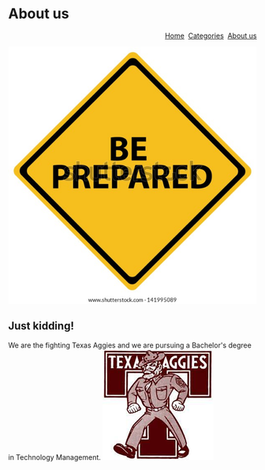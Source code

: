 <h1>About us</h1>

<div align="right"><a href="https://coressj.github.io/Project1" target="_top">Home</a>&nbsp <a href="https://coressj.github.io/Project1/page2" target="_top">Categories</a>&nbsp <a href="https://coressj.github.io/Project1/page3" target="_top">About us</a> </div>

![Thumbnail of warning](be.jpg )
## Just kidding! ##
 We are the fighting Texas Aggies and we are pursuing a Bachelor's degree in Technology Management.
![Thumbnail of Aggies](tamu.jpg)
